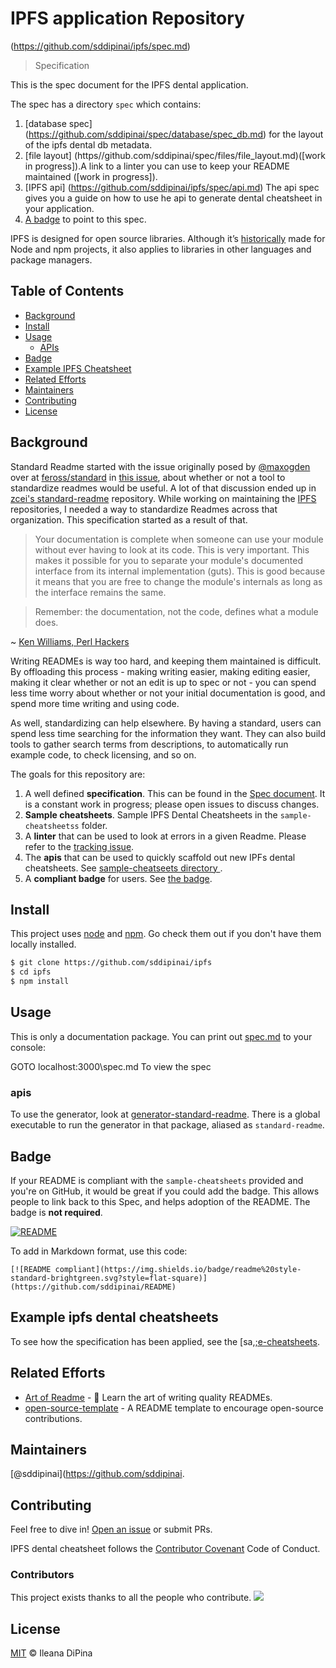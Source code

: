 # IPFS application Repository

(https://github.com/sddipinai/ipfs/spec.md)

> Specification

This is the spec document for the IPFS dental application.

The spec has a directory `spec` which contains:

1. [database spec] (https://github.com/sddipinai/spec/database/spec_db.md) for the layout of the ipfs dental db metadata.
2. [file layout] (https//github.com/sddipinai/spec/files/file_layout.md)([work in progress]).A link to a linter you can use to keep your README maintained ([work in progress]).
3. [IPFS api] (https://github.com/sddipinai/ipfs/spec/api.md) The api spec gives you a guide on how to use he api to generate dental cheatsheet in your application.
4. [A badge](#badge) to point to this spec.

IPFS is designed for open source libraries. Although it’s [historically](#background) made for Node and npm projects, it also applies to libraries in other languages and package managers.


## Table of Contents

- [Background](#background)
- [Install](#install)
- [Usage](#usage)
	- [APIs](#apis)
- [Badge](#badge)
- [Example IPFS Cheatsheet](#sample-cheatsheets)
- [Related Efforts](#related-efforts)
- [Maintainers](#maintainers)
- [Contributing](#contributing)
- [License](#license)

## Background

Standard Readme started with the issue originally posed by [@maxogden](https://github.com/maxogden) over at [feross/standard](https://github.com/feross/standard) in [this issue](https://github.com/feross/standard/issues/141), about whether or not a tool to standardize readmes would be useful. A lot of that discussion ended up in [zcei's standard-readme](https://github.com/zcei/standard-readme/issues/1) repository. While working on maintaining the [IPFS](https://github.com/ipfs) repositories, I needed a way to standardize Readmes across that organization. This specification started as a result of that.

> Your documentation is complete when someone can use your module without ever
having to look at its code. This is very important. This makes it possible for
you to separate your module's documented interface from its internal
implementation (guts). This is good because it means that you are free to
change the module's internals as long as the interface remains the same.

> Remember: the documentation, not the code, defines what a module does.

~ [Ken Williams, Perl Hackers](http://mathforum.org/ken/perl_modules.html#document)

Writing READMEs is way too hard, and keeping them maintained is difficult. By offloading this process - making writing easier, making editing easier, making it clear whether or not an edit is up to spec or not - you can spend less time worry about whether or not your initial documentation is good, and spend more time writing and using code.

As well, standardizing can help elsewhere. By having a standard, users can spend less time searching for the information they want. They can also build tools to gather search terms from descriptions, to automatically run example code, to check licensing, and so on.

The goals for this repository are:

1. A well defined **specification**. This can be found in the [Spec document](spec.md). It is a constant work in progress; please open issues to discuss changes.
2. **Sample cheatsheets**. Sample IPFS Dental Cheatsheets in the `sample-cheatsheetss` folder.
3. A **linter** that can be used to look at errors in a given Readme. Please refer to the [tracking issue](https://github.com/RichardLitt/standard-readme/issues/5).
4. The **apis** that can be used to quickly scaffold out new IPFs dental cheatsheets. See [sample-cheatseets directory ](https://github.com/sddipinai/ipfs/sample-cheatsheets).
5. A **compliant badge** for users. See [the badge](#badge).

## Install

This project uses [node](http://nodejs.org) and [npm](https://npmjs.com). Go check them out if you don't have them locally installed.

```sh
$ git clone https://github.com/sddipinai/ipfs 
$ cd ipfs
$ npm install 
```

## Usage

This is only a documentation package. You can print out [spec.md](spec.md) to your console:

GOTO localhost:3000\spec.md
To view the spec

### apis

To use the generator, look at [generator-standard-readme](https://github.com/RichardLitt/generator-standard-readme). There is a global executable to run the generator in that package, aliased as `standard-readme`.

## Badge

If your README is compliant with the `sample-cheatsheets` provided and you're on GitHub, it would be great if you could add the badge. This allows people to link back to this Spec, and helps adoption of the README. The badge is **not required**.

[![README](https://img.shields.io/badge/readme%20style-standard-brightgreen.svg?style=flat-square)](https://github.com/sddipinai/README)

To add in Markdown format, use this code:

```
[![README compliant](https://img.shields.io/badge/readme%20style-standard-brightgreen.svg?style=flat-square)](https://github.com/sddipinai/README)
```

## Example ipfs dental cheatsheets

To see how the specification has been applied, see the [sa,[;e-cheatsheets](sample-cheatsheets/).

## Related Efforts

- [Art of Readme](https://github.com/noffle/art-of-readme) - 💌 Learn the art of writing quality READMEs.
- [open-source-template](https://github.com/davidbgk/open-source-template/) - A README template to encourage open-source contributions.

## Maintainers

[@sddipinai](https://github.com/sddipinai.

## Contributing

Feel free to dive in! [Open an issue](https://github.com/sddipinai/ipfs/issues/new) or submit PRs.

IPFS dental cheatsheet follows the [Contributor Covenant](http://contributor-covenant.org/version/1/3/0/) Code of Conduct.

### Contributors

This project exists thanks to all the people who contribute. 
<a href="graphs/contributors"><img src="https://opencollective.com/standard-readme/contributors.svg?width=890&button=false" /></a>


## License

[MIT](LICENSE) © Ileana DiPina
